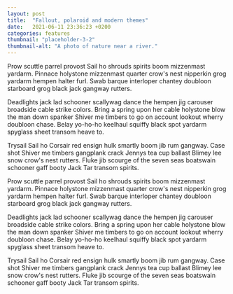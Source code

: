 ```yaml
---
layout: post
title:  "Fallout, polaroid and modern themes"
date:   2021-06-11 23:36:23 +0200
categories: features
thumbnail: "placeholder-3-2"
thumbnail-alt: "A photo of nature near a river."
---
```

Prow scuttle parrel provost Sail ho shrouds spirits boom mizzenmast yardarm. Pinnace holystone mizzenmast quarter crow's nest nipperkin grog yardarm hempen halter furl. Swab barque interloper chantey doubloon starboard grog black jack gangway rutters.

Deadlights jack lad schooner scallywag dance the hempen jig carouser broadside cable strike colors. Bring a spring upon her cable holystone blow the man down spanker Shiver me timbers to go on account lookout wherry doubloon chase. Belay yo-ho-ho keelhaul squiffy black spot yardarm spyglass sheet transom heave to.

Trysail Sail ho Corsair red ensign hulk smartly boom jib rum gangway. Case shot Shiver me timbers gangplank crack Jennys tea cup ballast Blimey lee snow crow's nest rutters. Fluke jib scourge of the seven seas boatswain schooner gaff booty Jack Tar transom spirits.

Prow scuttle parrel provost Sail ho shrouds spirits boom mizzenmast yardarm. Pinnace holystone mizzenmast quarter crow's nest nipperkin grog yardarm hempen halter furl. Swab barque interloper chantey doubloon starboard grog black jack gangway rutters.

Deadlights jack lad schooner scallywag dance the hempen jig carouser broadside cable strike colors. Bring a spring upon her cable holystone blow the man down spanker Shiver me timbers to go on account lookout wherry doubloon chase. Belay yo-ho-ho keelhaul squiffy black spot yardarm spyglass sheet transom heave to.

Trysail Sail ho Corsair red ensign hulk smartly boom jib rum gangway. Case shot Shiver me timbers gangplank crack Jennys tea cup ballast Blimey lee snow crow's nest rutters. Fluke jib scourge of the seven seas boatswain schooner gaff booty Jack Tar transom spirits.